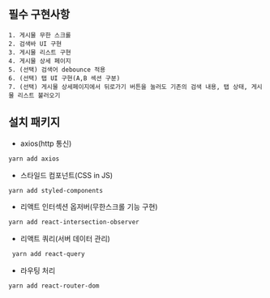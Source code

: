 ## 필수 구현사항

    1. 게시물 무한 스크롤
    2. 검색바 UI 구현
    3. 게시물 리스트 구현
    4. 게시물 상세 페이지
    5. (선택) 검색어 debounce 적용
    6. (선택) 탭 UI 구현(A,B 섹션 구분)
    7. (선택) 게시물 상세페이지에서 뒤로가기 버튼을 눌러도 기존의 검색 내용, 탭 상태, 게시물 리스트 불러오기

## 설치 패키지

- axios(http 통신)

```bash
yarn add axios
```

- 스타일드 컴포넌트(CSS in JS)

```bash
yarn add styled-components
```

- 리액트 인터섹션 옵저버(무한스크롤 기능 구현)

```bash
yarn add react-intersection-observer
```

- 리액트 쿼리(서버 데이터 관리)

```bash
 yarn add react-query
```

- 라우팅 처리

```bash
yarn add react-router-dom
```

